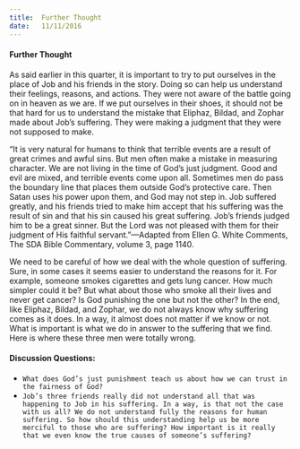 ```yaml
---
title:  Further Thought
date:   11/11/2016
---
```


#### Further Thought

As said earlier in this quarter, it is important to try to put ourselves in the place of Job and his friends in the story. Doing so can help us understand their feelings, reasons, and actions. They were not aware of the battle going on in heaven as we are. If we put ourselves in their shoes, it should not be that hard for us to understand the mistake that Eliphaz, Bildad, and Zophar made about Job’s suffering. They were making a judgment that they were not supposed to make. 

“It is very natural for humans to think that terrible events are a result of great crimes and awful sins. But men often make a mistake in measuring character. We are not living in the time of God’s just judgment. Good and evil are mixed, and terrible events come upon all. Sometimes men do pass the boundary line that places them outside God’s protective care. Then Satan uses his power upon them, and God may not step in. Job suffered greatly, and his friends tried to make him accept that his suffering was the result of sin and that his sin caused his great suffering. Job’s friends judged him to be a great sinner. But the Lord was not pleased with them for their judgment of His faithful servant.”—Adapted from Ellen G. White Comments, The SDA Bible Commentary, volume 3, page 1140. 

We need to be careful of how we deal with the whole question of suffering. Sure, in some cases it seems easier to understand the reasons for it. For example, someone smokes cigarettes and gets lung cancer. How much simpler could it be? But what about those who smoke all their lives and never get cancer? Is God punishing the one but not the other? In the end, like Eliphaz, Bildad, and Zophar, we do not always know why suffering comes as it does. In a way, it almost does not matter if we know or not. What is important is what we do in answer to the suffering that we find. Here is where these three men were totally wrong.

#### Discussion Questions:
- `What does God’s just punishment teach us about how we can trust in the fairness of God?`
- `Job’s three friends really did not understand all that was happening to Job in his suffering. In a way, is that not the case with us all? We do not understand fully the reasons for human suffering. So how should this understanding help us be more merciful to those who are suffering? How important is it really that we even know the true causes of someone’s suffering?`
